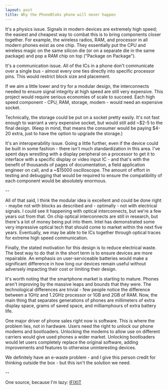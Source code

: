 ```yaml
---
layout: post
title: Why the PhoneBloks phone will never happen
---
```


It's a physics issue. Signals in modern devices are extremely high speed; the easiest and cheapest way to combat this is to bring components closer together. For example, the wireless radios, RAM, and processor in all modern phones exist as one chip. They essentially put the CPU and wireless magic on the same silicon die (or on a separate die in the same package) and pop a RAM chip on top ("Package on Package").

It's a communication issue. All of the ICs in a phone don't communicate over a single bus - almost every one ties directly into specific processor pins. This would restrict block size and placement.

If we aim a little lower and try for a modular design, the interconnects needed to ensure signal integrity at high speed are still very expensive. This project would require serious economies of scale to succeed. Each high speed component - CPU, RAM, storage, modem - would need an expensive socket.

Technically, the storage could be put on a socket pretty easily. It's not fast enough to warrant a very expensive socket, but would still add ~$2-5 to the final design. (Keep in mind, that means the consumer would be paying $4-20 extra, just to have the option to upgrade the storage.)

It's an interoperability issue. Going a little further, even if the device could be built in some fashion - there isn't much standardization in this area. I've spent days wrestling with a display peripheral on a processor to get it to interface with a specific display or video input IC - and that's with the benefit of thousands of pages of documentation, a field application engineer on call, and a ~$15000 oscilloscope. The amount of effort in testing and debugging that would be required to ensure the compatibility of each component would be absolutely enormous.

--

All of that said, I think the modular idea is excellent and could be done right - maybe not with blocks as described and - optimally - not with electrical signals. I could see it happening with optical interconnects, but we're a few years out from that. On chip optical interconnects are still in research, but there's a lot of money being put into them. Intel has demonstrated some very impressive optical tech that should come to market within the next five years. Eventually, we may be able to tie ICs together through optical traces for extreme high speed communication.

Finally, the stated motivation for this design is to reduce electrical waste. The best way to do that in the short term is to ensure devices are more repairable. An emphasis on user-serviceable batteries would make a significant difference in how long our devices remain useful without adversely impacting their cost or limiting their design.

It's worth noting that the smartphone market is starting to mature. Phones aren't improving by the massive leaps and bounds that they were. The technological differences are trivial - few people notice the difference between a 1GHz and 1.2GHz processor or 1GB and 2GB of RAM. Now, the main thing that separates generations of phones are millimeters of extra display space, grams of saved space, and milliamphours of extra battery life.

One major driver of phone sales right now is software. This is where the problem lies, not in hardware. Users need the right to unlock our phone modems and bootloaders. Unlocking the modems to allow use on different carriers would give used phones a wider market. Unlocking bootloaders would let users completely replace the original software, adding improvements and features to otherwise uninteresting devices.

We definitely have an e-waste problem - and I give this person credit for thinking outside the box - but this isn't the solution we need.

--

One source, because I'm lazy:
[IFIXIT](http://www.ifixit.com/Info/why)